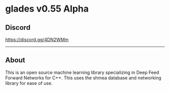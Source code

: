 # glades v0.55 Alpha

## Discord

https://discord.gg/4DN2WMm

---

## About

This is an open source machine learning library specializing in Deep Feed Forward Networks for C++. This uses the shmea database and networking library for ease of use.
